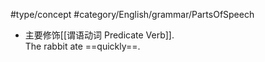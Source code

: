 #type/concept #category/English/grammar/PartsOfSpeech 

- 主要修饰[[谓语动词 Predicate Verb]].   
	The rabbit ate ==quickly==.  

